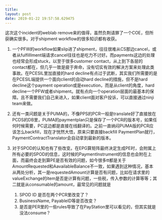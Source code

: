 ```yaml
---
title: 
layout: post
date: 2019-01-22 19:57:58.629475
---
```


这次这个incident的weblab remove来的值得，虽然负荆请罪了一个COE，但所获确实很多。对于shipment workflow的很多知识都有收获。

1. 一个PFW的workflow如果slip进了shipment，往往很难从CS那边cancel，或者从fulfilllment端请求cancel往往也是吃力不讨好。而payments这边的处理也经常会形成stuck，以至于很多customer contact，从上到下各层的contact都在，但几乎一致是疲于奔命，没有切实有效的解决方案来处理此类事故。在PCESIL里加直接的hard decline有点过于武断，其实我们所需要的是在PCESIL端提供一个面向client的自动hard decline的措施，但不是hard decline这个payment operation或是execution，而是从client的角度，hard decline一个PFW或者shipment。就有点向一个operation层面的最基本的保障。且不需要我们自己来进入，如果client面对客户投诉，可以直接通过ninji team来做。

2. 还有一类问题是关于PUMA的，不像PPS的PCR一般是translate好了直接放在PCDS的DB里，PUMA的paymentplan只是保存了一个PCR的版本号，如果任何时候需要，PC这边都是直接在线翻译的。之前一直纳闷PUMA版的PCR应该怎么backfill，现在才恍然大悟，原来只要直接backfill PaymentPlan就行，PaymentContractTranslator会自动拿到最新的版本。

3. 对于SPOD的认知也有了些改变。在EPG算矩阵最终决定生成PE时，会附属上所有必要的SPOD的信息，这时候的PaymentInstrument的信息也会附在上面，而最终会走到算PE是否有效的问题，如今很多tt都是关于AmountRequested和AavailableBalance不一致，如果遇到这种情况，基本从两处分析，其一是requestedAmount计算是否有问题，比如在请求里的valueExchange的item是否是计算有问题，一些税，传入参数的计算等等；其二就是从consumable的amount，最常见的问题就是
    1. SPOD ID 是否在两个PCR里改变了？
    2. BusinessName, PayableID等是否改变？
    3. 是否是PER里的一些rules导致了在PayStation里可以看见的，但其实就是没法consume？
